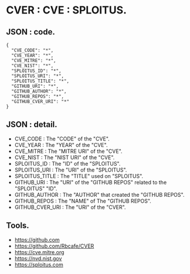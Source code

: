 # CVER : CVE : SPLOITUS.

## JSON : code.

    {
      "CVE_CODE": "*",
      "CVE_YEAR": "*",
      "CVE_MITRE": "*",
      "CVE_NIST": "*",
      "SPLOITUS_ID": "*",
      "SPLOITUS_URI": "*",
      "SPLOITUS_TITLE": "*",
      "GITHUB_URI": "*",
      "GITHUB_AUTHOR": "*",
      "GITHUB_REPOS": "*",
      "GITHUB_CVER_URI": "*"
    }

## JSON : detail.

- CVE_CODE : The "CODE" of the "CVE".
- CVE_YEAR : The "YEAR" of the "CVE".
- CVE_MITRE : The "MITRE URI" of the "CVE".
- CVE_NIST : The "NIST URI" of the "CVE".
- SPLOITUS_ID : The "ID" of the "SPLOITUS".
- SPLOITUS_URI : The "URI" of the "SPLOITUS".
- SPLOITUS_TITLE : The "TITLE" used on "SPLOITUS".
- GITHUB_URI : The "URI" of the "GITHUB REPOS" related to the "SPLOITUS" "ID".
- GITHUB_AUTHOR : The "AUTHOR" that created the "GITHUB REPOS".
- GITHUB_REPOS : The "NAME" of The "GITHUB REPOS".
- GITHUB_CVER_URI : The "URI" of the "CVER".

## Tools.

- https://github.com
- https://github.com/Rbcafe/CVER
- https://cve.mitre.org
- https://nvd.nist.gov
- https://sploitus.com

